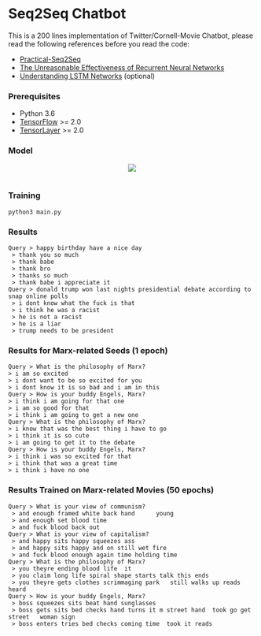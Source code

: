 # Seq2Seq Chatbot

This is a 200 lines implementation of Twitter/Cornell-Movie Chatbot, please read the following references before you read the code:

- [Practical-Seq2Seq](http://suriyadeepan.github.io/2016-12-31-practical-seq2seq/)
- [The Unreasonable Effectiveness of Recurrent Neural Networks](http://karpathy.github.io/2015/05/21/rnn-effectiveness/)
- [Understanding LSTM Networks](http://colah.github.io/posts/2015-08-Understanding-LSTMs/) (optional)

### Prerequisites

- Python 3.6
- [TensorFlow](https://github.com/tensorflow/tensorflow) >= 2.0
- [TensorLayer](https://github.com/zsdonghao/tensorlayer) >= 2.0

### Model

<table class="image">
<div align="center">
    <img src="http://suriyadeepan.github.io/img/seq2seq/seq2seq2.png"/>  
    <br>  
    <em align="center"></em>  
</div>
</table>

### Training

```
python3 main.py
```


### Results

```
Query > happy birthday have a nice day
 > thank you so much
 > thank babe
 > thank bro
 > thanks so much
 > thank babe i appreciate it
Query > donald trump won last nights presidential debate according to snap online polls
 > i dont know what the fuck is that
 > i think he was a racist
 > he is not a racist
 > he is a liar
 > trump needs to be president
 ```
 
 ### Results for Marx-related Seeds (1 epoch)
 
 ```
 Query > What is the philosophy of Marx?
 > i am so excited
 > i dont want to be so excited for you 
 > i dont know it is so bad and i am in this   
Query > How is your buddy Engels, Marx?
 > i think i am going for that one   
 > i am so good for that 
 > i think i am going to get a new one
 Query > What is the philosophy of Marx?
 > i know that was the best thing i have to go
 > i think it is so cute 
 > i am going to get it to the debate  
Query > How is your buddy Engels, Marx?
 > i think i was so excited for that 
 > i think that was a great time
 > i think i have no one
```

### Results Trained on Marx-related Movies (50 epochs)

```
Query > What is your view of communism?
 > and enough framed white back hand      young
 > and enough set blood time 
 > and fuck blood back out  
Query > What is your view of capitalism?
 > and happy sits happy squeezes ass 
 > and happy sits happy and on still wet fire  
 > and fuck blood enough again time holding time   
Query > What is the philosophy of Marx?
 > you theyre ending blood life  it   
 > you claim long life spiral shape starts talk this ends 
 > you theyre gets clothes scrimmaging park   still walks up reads  heard 
Query > How is your buddy Engels, Marx?
 > boss squeezes sits beat hand sunglasses  
 > boss gets sits bed checks hand turns it m street hand  took go get street   woman sign
 > boss enters tries bed checks coming time  took it reads 
```
